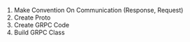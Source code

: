1. Make Convention On Communication (Response, Request)
2. Create Proto
3. Create GRPC Code
4. Build GRPC Class

